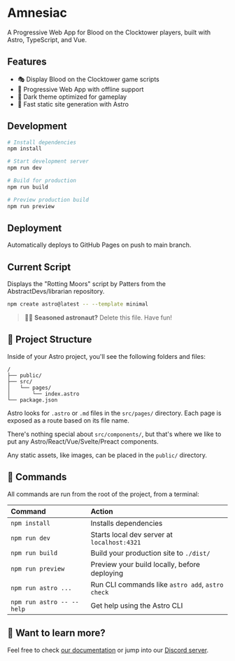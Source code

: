 # Amnesiac

A Progressive Web App for Blood on the Clocktower players, built with Astro, TypeScript, and Vue.

## Features

- 🎭 Display Blood on the Clocktower game scripts
- 📱 Progressive Web App with offline support
- 🌙 Dark theme optimized for gameplay
- 🚀 Fast static site generation with Astro

## Development

```bash
# Install dependencies
npm install

# Start development server
npm run dev

# Build for production
npm run build

# Preview production build
npm run preview
```

## Deployment

Automatically deploys to GitHub Pages on push to main branch.

## Current Script

Displays the "Rotting Moors" script by Patters from the AbstractDevs/librarian repository.

```sh
npm create astro@latest -- --template minimal
```

> 🧑‍🚀 **Seasoned astronaut?** Delete this file. Have fun!

## 🚀 Project Structure

Inside of your Astro project, you'll see the following folders and files:

```text
/
├── public/
├── src/
│   └── pages/
│       └── index.astro
└── package.json
```

Astro looks for `.astro` or `.md` files in the `src/pages/` directory. Each page is exposed as a route based on its file name.

There's nothing special about `src/components/`, but that's where we like to put any Astro/React/Vue/Svelte/Preact components.

Any static assets, like images, can be placed in the `public/` directory.

## 🧞 Commands

All commands are run from the root of the project, from a terminal:

| Command                   | Action                                           |
| :------------------------ | :----------------------------------------------- |
| `npm install`             | Installs dependencies                            |
| `npm run dev`             | Starts local dev server at `localhost:4321`      |
| `npm run build`           | Build your production site to `./dist/`          |
| `npm run preview`         | Preview your build locally, before deploying     |
| `npm run astro ...`       | Run CLI commands like `astro add`, `astro check` |
| `npm run astro -- --help` | Get help using the Astro CLI                     |

## 👀 Want to learn more?

Feel free to check [our documentation](https://docs.astro.build) or jump into our [Discord server](https://astro.build/chat).
